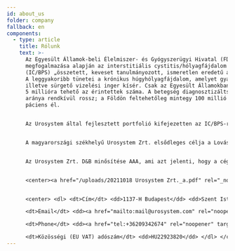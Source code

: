 ```yaml
---
id: about_us
folder: company
fallback: en
components:
  - type: article
    title: Rólunk
    text: >-
      Az Egyesült Államok-beli Élelmiszer- és Gyógyszerügyi Hivatal (FDA)
      megfogalmazása alapján az interstitiális cystitis/hólyagfájdalom szindróma
      (IC/BPS) „összetett, keveset tanulmányozott, ismeretlen eredetű állapot”.
      A leggyakoribb tünetei a krónikus húgyhólyagfájdalom, amelyet gyakori,
      illetve sürgető vizelési inger kísér. Csak az Egyesült Államokban mintegy
      5 millióra tehető az érintettek száma. A betegség diagnosztizáltsági
      aránya rendkívül rossz; a Földön feltehetőleg mintegy 100 millió látens
      páciens él.


      Az Urosystem által fejlesztett portfolió kifejezetten az IC/BPS-re koncentrálva kínál orvosi eszközöket, orális készítményeket, illetve diagnosztikai módszereket. Célunk és küldetésünk, hogy helyreállítsuk a világ IC/BPS-ben szenvedő pácienseinek az életminőségét. A portfolió számos eleme azonban más, az alsó húgyutakat érintő megbetegedések terápiájában is használható; ezek közé tartoznak a visszatérő húgyúti fertőzések, illetve a kemoterápiás cystitis.


      A magyarországi székhelyű Urosystem Zrt. elsődleges célja a Lovász Sándor MD. PhD. urológus, Birinyi Péter MD. gyógyszerész, és munkatársaik találmányainak kutatása, fejlesztése, és piacra történő bevezetése. Lovász Sándor az IC/BPS világszerte elismert szakértője, 300-nál is több pácienst kezel. Birinyi Péter a Mikszáth Gyógyszertár vezető gyógyszerésze – 2015-ben ezt az intézményt választották az Év Gyógyszertárának. 


      Az Urosystem Zrt. D&B minősítése AAA, ami azt jelenti, hogy a céggel történő üzleti kapcsolat kialakítása rendkívül alacsony kockázatú. A magyar cégeknek mindössze 0,63%-a rendelkezik e minősítéssel. 


      <center><a href="/uploads/20211018 Urosystem Zrt._a.pdf" rel="_noopener" target="_blank"><img loading="lazy" src="https://certificate.hungary.dnb.com/getimage?cid=5291630&lang=hu&typ=l&bg=FFFFFF&fg=000000" alt="Dun & Bradstreet tanusitvany" style="border:1px solid #CCCCCC" oncontextmenu="return false" title="The risk of business transactions with companies that possess a Dun &amp; Bradstreet Certificate is low. The rating is based on the Dun &amp; Bradstreet rating system which combines one hundred years of international experience and considers hundreds of variables. The Dun &amp; Bradstreet Certificate indicates the current status of the company which is updated daily." /></a></center>


      <center> <dl> <dt>Cím</dt> <dd>1137-H Budapest</dd> <dd>Szent István park 26. fszt. 2.</dd> <dd>Hungary</dd>

      <dt>Email</dt> <dd><a href="mailto:mail@urosystem.com" rel="noopener" target="_blank">mail@urosystem.com</a></dd>

      <dt>Phone</dt> <dd><a href="tel:+36209342674" rel="noopener" target="_blank">+36 20 934 2674</a></dd>

      <dt>Közösségi (EU VAT) adószám</dt> <dd>HU22923820</dd> </dl> </center>
---
```

